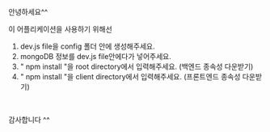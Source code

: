 안녕하세요^^

이 어플리케이션을 사용하기 위해선

1. dev.js file을 config 폴더 안에 생성해주세요.
2. mongoDB 정보를 dev.js file안에다가 넣어주세요.
3. " npm install "을 root directory에서 입력해주세요. (백엔드 종속성 다운받기)
4. " npm install "을 client directory에서 입력해주세요. (프론트엔드 종속성 다운받기)
<br />

감사합니다 ^^
